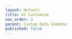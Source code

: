 ```yaml
---
layout: default
title: UI Customize
nav_order: 3
parent: Custom Data Commons
published: false
---
```

